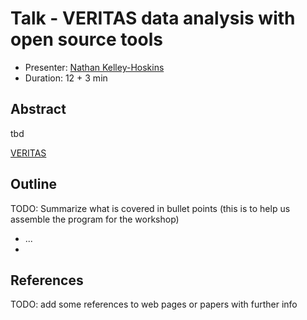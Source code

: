 # Talk - VERITAS data analysis with open source tools

* Presenter: [Nathan Kelley-Hoskins](https://github.com/nkelhos)
* Duration: 12 + 3 min

## Abstract

tbd

[VERITAS](http://veritas.sao.arizona.edu/)


## Outline

TODO: Summarize what is covered in bullet points
(this is to help us assemble the program for the workshop)

* ...
* 

## References

TODO: add some references to web pages or papers with further info
